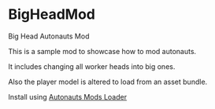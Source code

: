 # BigHeadMod
Big Head Autonauts Mod

This is a sample mod to showcase how to mod autonauts.

It includes changing all worker heads into big ones.

Also the player model is altered to load from an asset bundle.

Install using [Autonauts Mods Loader](https://github.com/JohnGames/unity-mod-manager)
